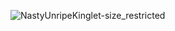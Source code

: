 ![NastyUnripeKinglet-size_restricted](https://user-images.githubusercontent.com/67060060/131304889-4e0caa7d-47bb-4626-abec-a8dfe1384941.gif)
